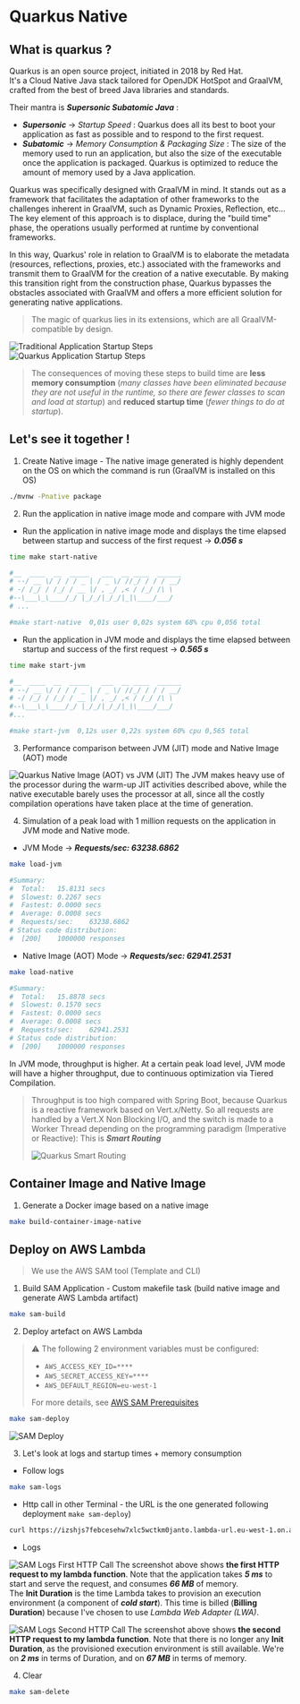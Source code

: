# Quarkus Native
## What is quarkus ?
Quarkus is an open source project, initiated in 2018 by Red Hat. \
It's a Cloud Native Java stack tailored for OpenJDK HotSpot and GraalVM, crafted from the best of breed Java libraries and standards.

Their mantra is ***Supersonic Subatomic Java*** :
- ***Supersonic*** -> *Startup Speed* : Quarkus does all its best to boot your application as fast as possible and to respond to the first request.
- ***Subatomic*** -> *Memory Consumption & Packaging Size* : The size of the memory used to run an application, but also the size of the executable once the application is packaged. Quarkus is optimized to reduce the amount of memory used by a Java application.

Quarkus was specifically designed with GraalVM in mind. It stands out as a framework that facilitates the adaptation of other frameworks to the challenges inherent in GraalVM, such as Dynamic Proxies, Reflection, etc... The key element of this approach is to displace, during the "build time" phase, the operations usually performed at runtime by conventional frameworks.

In this way, Quarkus' role in relation to GraalVM is to elaborate the metadata (resources, reflections, proxies, etc.) associated with the frameworks and transmit them to GraalVM for the creation of a native executable. By making this transition right from the construction phase, Quarkus bypasses the obstacles associated with GraalVM and offers a more efficient solution for generating native applications.

> The magic of quarkus lies in its extensions, which are all GraalVM-compatible by design.

![Traditional Application Startup Steps](../images/traditional-application-startup-steps.png)
![Quarkus Application Startup Steps](../images/quarkus-application-startup-steps.png)

> The consequences of moving these steps to build time are **less memory consumption** (*many classes have been eliminated because they are not useful in the runtime, so there are fewer classes to scan and load at startup*) and **reduced startup time** (*fewer things to do at startup*).

## Let's see it together !

1. Create Native image - The native image generated is highly dependent on the OS on which the command is run (GraalVM is installed on this OS)

```bash
./mvnw -Pnative package
```

2. Run the application in native image mode and compare with JVM mode

- Run the application in native image mode and displays the time elapsed between startup and success of the first request -> ***0.056 s***
```bash
time make start-native

#__  ____  __  _____   ___  __ ____  ______
# --/ __ \/ / / / _ | / _ \/ //_/ / / / __/
# -/ /_/ / /_/ / __ |/ , _/ ,< / /_/ /\ \
#--\___\_\____/_/ |_/_/|_/_/|_|\____/___/
# ...

#make start-native  0,01s user 0,02s system 68% cpu 0,056 total 
```

- Run the application in JVM mode and displays the time elapsed between startup and success of the first request -> ***0.565 s***
```bash
time make start-jvm

#__  ____  __  _____   ___  __ ____  ______
# --/ __ \/ / / / _ | / _ \/ //_/ / / / __/
# -/ /_/ / /_/ / __ |/ , _/ ,< / /_/ /\ \
#--\___\_\____/_/ |_/_/|_/_/|_|\____/___/
#...

#make start-jvm  0,12s user 0,22s system 60% cpu 0,565 total
```

3. Performance comparison between JVM (JIT) mode and Native Image (AOT) mode

![Quarkus Native Image (AOT) vs JVM (JIT)](../images/quarkus-ni-aot-vs-jvm-jit.png)
The JVM makes heavy use of the processor during the warm-up JIT activities described above, while the native executable barely uses the processor at all, since all the costly compilation operations have taken place at the time of generation.

4. Simulation of a peak load with 1 million requests on the application in JVM mode and Native mode.

- JVM Mode -> ***Requests/sec:	63238.6862***
```bash
make load-jvm

#Summary:
#  Total:	15.8131 secs
#  Slowest:	0.2267 secs
#  Fastest:	0.0000 secs
#  Average:	0.0008 secs
#  Requests/sec:	63238.6862
# Status code distribution:
#  [200]	1000000 responses
```

- Native Image (AOT) Mode -> ***Requests/sec:	62941.2531***
```bash
make load-native

#Summary:
#  Total:	15.8878 secs
#  Slowest:	0.1570 secs
#  Fastest:	0.0000 secs
#  Average:	0.0008 secs
#  Requests/sec:	62941.2531
# Status code distribution:
#  [200]	1000000 responses
```

In JVM mode, throughput is higher. At a certain peak load level, JVM mode will have a higher throughput, due to continuous optimization via Tiered Compilation.

> Throughput is too high compared with Spring Boot, because Quarkus is a reactive framework based on Vert.x/Netty. So all requests are handled by a Vert.X Non Blocking I/O, and the switch is made to a Worker Thread depending on the programming paradigm (Imperative or Reactive): This is ***Smart Routing***
> 
> ![Quarkus Smart Routing](../images/quarkus-smart-routing.png) 

## Container Image and Native Image
1. Generate a Docker image based on a native image

```bash
make build-container-image-native
```

## Deploy on AWS Lambda

> We use the AWS SAM tool (Template and CLI)

1. Build SAM Application - Custom makefile task (build native image and generate AWS Lambda artifact)

```bash
make sam-build
```

2. Deploy artefact on AWS Lambda

> ⚠️ The following 2 environment variables must be configured:
> - `AWS_ACCESS_KEY_ID=****`
> - `AWS_SECRET_ACCESS_KEY=****`
> - `AWS_DEFAULT_REGION=eu-west-1`
> 
> For more details, see [AWS SAM Prerequisites][aws-sam-prerequisites]

```bash
make sam-deploy
```
![SAM Deploy](../images/sam-deploy.png)

3. Let's look at logs and startup times + memory consumption

- Follow logs
```bash
make sam-logs
```
- Http call in other Terminal - the URL is the one generated following deployment `make sam-deploy`)

```bash
curl https://izshjs7febcesehw7xlc5wctkm0janto.lambda-url.eu-west-1.on.aws/hello/World
```
- Logs

![SAM Logs First HTTP Call](../images/sam-logs-with-init-duration.png)
The screenshot above shows **the first HTTP request to my lambda function**. Note that the application takes ***5 ms*** to start and serve the request, and consumes ***66 MB*** of memory.\
The **Init Duration** is the time Lambda takes to provision an execution environment (a component of ***cold start***). This time is billed (**Billing Duration**) because I've chosen to use *Lambda Web Adapter (LWA)*.

![SAM Logs Second HTTP Call](../images/sam-logs-without-init-duration.png)
The screenshot above shows **the second HTTP request to my lambda function**. Note that there is no longer any **Init Duration**, as the provisioned execution environment is still available. We're on ***2 ms*** in terms of Duration, and on ***67 MB*** in terms of memory.

4. Clear

```bash
make sam-delete
```

<!-- links -->
[aws-sam-prerequisites]: https://docs.aws.amazon.com/serverless-application-model/latest/developerguide/prerequisites.html


